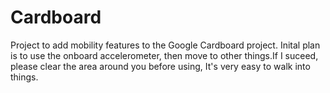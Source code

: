 Cardboard
=========

Project to add mobility features to the Google Cardboard project. Inital plan is to use the onboard accelerometer, then move to other things.If I suceed, please clear the area around you before using, It's very easy to walk into things.
